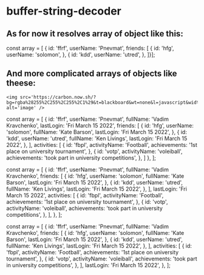 # buffer-string-decoder

## As for now it resolves array of object like this:

const array = [
{
id: 'ffrf',
userName: 'Pnevmat',
friends: [
{
id: 'hfg',
userName: 'solomon',
},
{
id: 'kdd',
userName: 'utred',
},
]}];

## And more complicated arrays of objects like theese:

```image
<img src='https://carbon.now.sh/?bg=rgba%28255%2C255%2C255%2C1%29&t=blackboard&wt=none&l=javascript&width=680&ds=true&dsyoff=0px&dsblur=0px&wc=true&wa=true&pv=0px&ph=0px&ln=false&fl=1&fm=Hack&fs=14px&lh=133%25&si=false&es=2x&wm=false&code=const%2520array%2520%253D%2520%255B%250A%2520%2520%257B%250A%2520%2520%2520%2520id%253A%2520%27ffrf%27%252C%250A%2509userName%253A%2520%27Pnevmat%27%252C%250A%2509fullName%253A%2520%27Vadim%2520Kravchenko%27%252C%250A%2509lastLogin%253A%2520%27Fri%2520March%252015%25202022%27%252C%250A%2509friends%253A%2520%255B%250A%2520%2520%2520%2520%2520%2520%257B%250A%2520%2520%2520%2520%2520%2520%2520%2520id%253A%2520%27hfg%27%252C%250A%2509%2509userName%253A%2520%27solomon%27%252C%250A%2509%2509fullName%253A%2520%27Kate%2520Barson%27%252C%250A%2509%2509lastLogin%253A%2520%27Fri%2520March%252015%25202022%27%252C%250A%2520%2520%2520%2520%2520%2520%257D%252C%250A%2520%2520%2520%2520%2520%2520%257B%250A%2520%2520%2520%2520%2520%2520%2520%2520id%253A%2520%27kdd%27%252C%250A%2509%2509userName%253A%2520%27utred%27%252C%250A%2509%2509fullName%253A%2520%27Ken%2520Livings%27%252C%250A%2509%2509lastLogin%253A%2520%27Fri%2520March%252015%25202022%27%252C%250A%2520%2520%2520%2520%2520%2520%257D%252C%250A%2520%2520%2520%2520%255D%252C%250A%2520%2520%2520%2520activities%253A%2520%255B%250A%2520%2520%2520%2520%2520%2520%257B%250A%2520%2520%2520%2520%2520%2520%2520%2520id%253A%2520%27fbpl%27%252C%250A%2520%2520%2520%2520%2520%2520%2520%2520activityName%253A%2520%27Football%27%252C%250A%2509%2509achievements%253A%2520%271st%2520place%2520on%2520university%2520tournament%27%252C%250A%2520%2520%2520%2520%2520%2520%257D%252C%250A%2520%2520%2520%2520%2520%2520%257B%250A%2520%2520%2520%2520%2520%2520%2520%2520id%253A%2520%27votp%27%252C%250A%2509%2509activityName%253A%2520%27voleiball%27%252C%250A%2509%2509achievements%253A%2520%27took%2520part%2520in%2520university%2520competitions%27%252C%250A%2520%2520%2520%2520%2520%2520%257D%252C%250A%2520%2520%2520%2520%255D%252C%250A%2520%2520%257D%252C%250A%255D%253B' alt='image' />
```

const array = [
{
id: 'ffrf',
userName: 'Pnevmat',
fullName: 'Vadim Kravchenko',
lastLogin: 'Fri March 15 2022',
friends: [
{
id: 'hfg',
userName: 'solomon',
fullName: 'Kate Barson',
lastLogin: 'Fri March 15 2022',
},
{
id: 'kdd',
userName: 'utred',
fullName: 'Ken Livings',
lastLogin: 'Fri March 15 2022',
},
],
activities: [
{
id: 'fbpl',
activityName: 'Football',
achievements: '1st place on university tournament',
},
{
id: 'votp',
activityName: 'voleiball',
achievements: 'took part in university competitions',
},
]
},
];

const array = [
{
id: 'ffrf',
userName: 'Pnevmat',
fullName: 'Vadim Kravchenko',
friends: [
{
id: 'hfg',
userName: 'solomon',
fullName: 'Kate Barson',
lastLogin: 'Fri March 15 2022',
},
{
id: 'kdd',
userName: 'utred',
fullName: 'Ken Livings',
lastLogin: 'Fri March 15 2022',
},
],
lastLogin: 'Fri March 15 2022',
activities: [
{
id: 'fbpl',
activityName: 'Football',
achievements: '1st place on university tournament',
},
{
id: 'votp',
activityName: 'voleiball',
achievements: 'took part in university competitions',
},
],
},
];

const array = [
{
id: 'ffrf',
userName: 'Pnevmat',
fullName: 'Vadim Kravchenko',
friends: [
{
id: 'hfg',
userName: 'solomon',
fullName: 'Kate Barson',
lastLogin: 'Fri March 15 2022',
},
{
id: 'kdd',
userName: 'utred',
fullName: 'Ken Livings',
lastLogin: 'Fri March 15 2022',
},
],
activities: [
{
id: 'fbpl',
activityName: 'Football',
achievements: '1st place on university tournament',
},
{
id: 'votp',
activityName: 'voleiball',
achievements: 'took part in university competitions',
},
],
lastLogin: 'Fri March 15 2022',
},
];
